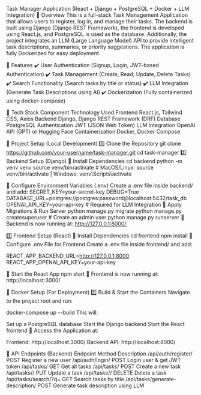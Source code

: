 Task Manager Application (React + Django + PostgreSQL + Docker + LLM Integration)
📌 Overview
This is a full-stack Task Management Application that allows users to register, log in, and manage their tasks. The backend is built using Django (Django REST Framework), the frontend is developed using React.js, and PostgreSQL is used as the database.
Additionally, the project integrates an LLM (Large Language Model) API to provide intelligent task descriptions, summaries, or priority suggestions.
The application is fully Dockerized for easy deployment.

📌 Features
✔️ User Authentication (Signup, Login, JWT-based Authentication)
✔️ Task Management (Create, Read, Update, Delete Tasks)
✔️ Search Functionality (Search tasks by title or status)
✔️ LLM Integration (Generate Task Descriptions using AI)
✔️ Dockerization (Fully containerized using docker-compose)

📌 Tech Stack
Component	Technology Used
Frontend	React.js, Tailwind CSS, Axios
Backend	Django, Django REST Framework (DRF)
Database	PostgreSQL
Authentication	JWT (JSON Web Token)
LLM Integration	OpenAI API (GPT) or Hugging Face
Containerization	Docker, Docker Compose

📌 Project Setup (Local Development)
1️⃣ Clone the Repository
git clone https://github.com/your-username/task-manager.git
cd task-manager
2️⃣ Backend Setup (Django)
🔹 Install Dependencies
cd backend
python -m venv venv
source venv/bin/activate   # MacOS/Linux: source venv/bin/activate | Windows: venv\Scripts\activate


🔹 Configure Environment Variables (.env)
Create a .env file inside backend/ and add:
SECRET_KEY=your-secret-key
DEBUG=True
DATABASE_URL=postgres://postgres:password@localhost:5432/task_db
OPENAI_API_KEY=your-api-key  # Required for LLM Integration
🔹 Apply Migrations & Run Server
python manage.py migrate
python manage.py createsuperuser  # Create an admin user
python manage.py runserver
📌 Backend is now running at: http://127.0.0.1:8000/

3️⃣ Frontend Setup (React)
🔹 Install Dependencies
cd frontend
npm install
🔹 Configure .env File for Frontend
Create a .env file inside frontend/ and add:

REACT_APP_BACKEND_URL=http://127.0.0.1:8000
REACT_APP_OPENAI_API_KEY=your-api-key

🔹 Start the React App
npm start
📌 Frontend is now running at: http://localhost:3000/

📌 Docker Setup (For Deployment)
1️⃣ Build & Start the Containers
Navigate to the project root and run:

docker-compose up --build
This will:

Set up a PostgreSQL database
Start the Django backend
Start the React frontend
📌 Access the Application at:

Frontend: http://localhost:3000/
Backend API: http://localhost:8000/


📌 API Endpoints (Backend)
Endpoint	       Method	Description
/api/auth/register/	POST	Register a new user
/api/auth/login/	POST	Login user & get JWT token
/api/tasks/       	GET  	Get all tasks
/api/tasks/     	POST	Create a new task
/api/tasks/<id>/	PUT	Update a task
/api/tasks/<id>/	DELETE	Delete a task
/api/tasks/search/?q=<query>	GET	Search tasks by title
/api/tasks/generate-description/	POST	Generate task description using LLM
